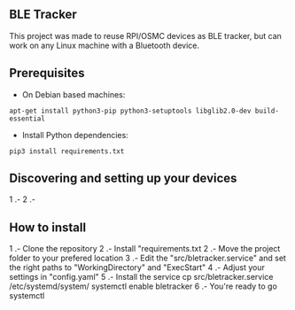 ## BLE Tracker
This project was made to reuse RPI/OSMC devices as BLE tracker, but can work on any Linux machine with a Bluetooth device.

## Prerequisites
- On Debian based machines:
```
apt-get install python3-pip python3-setuptools libglib2.0-dev build-essential
```

- Install Python dependencies:
```
pip3 install requirements.txt
```

## Discovering and setting up your devices
1 .-
2 .-

## How to install
1 .- Clone the repository
2 .- Install "requirements.txt
2 .- Move the project folder to your prefered location
3 .- Edit the "src/bletracker.service" and set the right paths to "WorkingDirectory" and "ExecStart"
4 .- Adjust your settings in "config.yaml"
5 .- Install the service
    cp src/bletracker.service /etc/systemd/system/
    systemctl enable bletracker
6 .- You're ready to go
    systemctl 
